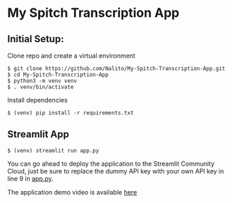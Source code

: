 # My Spitch Transcription App

## Initial Setup:
Clone repo and create a virtual environment
```
$ git clone https://github.com/Nalito/My-Spitch-Transcription-App.git
$ cd My-Spitch-Transcription-App
$ python3 -m venv venv
$ . venv/bin/activate
```
Install dependencies
```
$ (venv) pip install -r requirements.txt
```

## Streamlit App
```
$ (venv) streamlit run app.py
```
You can go ahead to deploy the application to the Streamlit Community Cloud, just be sure to replace the dummy API key with your own API key in line 9 in [app.py](app.py).

The application demo video is available [here](demo_video.py)
